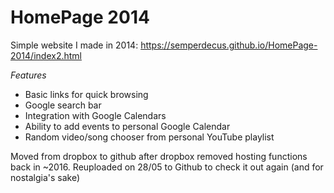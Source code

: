 # HomePage 2014

Simple website I made in 2014: https://semperdecus.github.io/HomePage-2014/index2.html

*Features*

  - Basic links for quick browsing
  - Google search bar
  - Integration with Google Calendars
  - Ability to add events to personal Google Calendar
  - Random video/song chooser from personal YouTube playlist

Moved from dropbox to github after dropbox removed hosting functions back in ~2016. Reuploaded on 28/05 to Github to check it out again (and for nostalgia's sake)
